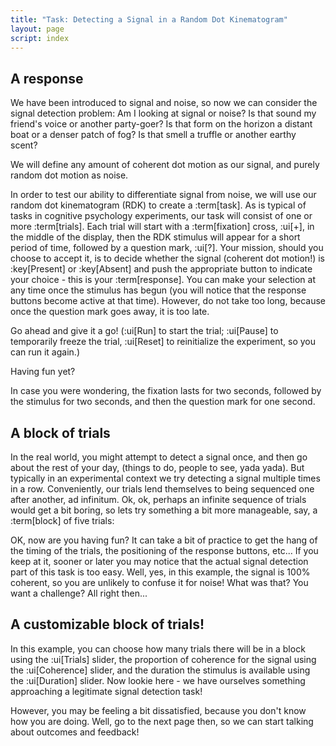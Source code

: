 ```yaml
---
title: "Task: Detecting a Signal in a Random Dot Kinematogram"
layout: page
script: index
---
```


## A response

We have been introduced to signal and noise, so now we can consider the signal detection problem: Am
I looking at signal or noise? Is that sound my friend's voice or another party-goer? Is that form on
the horizon a distant boat or a denser patch of fog? Is that smell a truffle or another earthy
scent?

We will define any amount of coherent dot motion as our signal, and purely random dot motion as
noise.

In order to test our ability to differentiate signal from noise, we will use our random dot
kinematogram (RDK) to create a :term[task]. As is typical of tasks in cognitive psychology
experiments, our task will consist of one or more :term[trials]. Each trial will start with a
:term[fixation] cross, :ui[+], in the middle of the display, then the RDK stimulus will appear for a
short period of time, followed by a question mark, :ui[?]. Your mission, should you choose to accept
it, is to decide whether the signal (coherent dot motion!) is :key[Present] or :key[Absent] and push
the appropriate button to indicate your choice - this is your :term[response]. You can make your
selection at any time once the stimulus has begun (you will notice that the response buttons become
active at that time). However, do not take too long, because once the question mark goes away, it is
too late.

Go ahead and give it a go! (:ui[Run] to start the trial; :ui[Pause] to temporarily freeze the trial,
:ui[Reset] to reinitialize the experiment, so you can run it again.)

<sdt-example-human>
  <sdt-control run pause reset coherence=".5"></sdt-control>
  <rdk-task count="100" coherence=".5" trials="1" probability=".5" duration="2000"
    wait="2000" iti="2000"></rdk-task>
  <sdt-response interactive feedback="none"></sdt-response>
</sdt-example-human>

Having fun yet?

In case you were wondering, the fixation lasts for two seconds, followed by the
stimulus for two seconds, and then the question mark for one second.

## A block of trials

In the real world, you might attempt to detect a signal once, and then go about the rest of
your day, (things to do, people to see, yada yada). But typically in an experimental context we try
detecting a signal multiple times in a row. Conveniently, our trials lend themselves to being
sequenced one after another, ad infinitum. Ok, ok, perhaps an infinite sequence of trials would get
a bit boring, so lets try something a bit more manageable, say, a :term[block] of five trials:

<sdt-example-human>
  <sdt-control run pause reset coherence=".5"></sdt-control>
  <rdk-task count="100" coherence=".5" trials="5" probability=".5" duration="2000"
    wait="2000" iti="2000"></rdk-task>
  <sdt-response interactive feedback="none"></sdt-response>
</sdt-example-human>

OK, now are you having fun? It can take a bit of practice to get the hang of the timing of the
trials, the positioning of the response buttons, etc... If you keep at it, sooner or later you may
notice that the actual signal detection part of this task is too easy. Well, yes, in this example,
the signal is 100% coherent, so you are unlikely to confuse it for noise! What was that? You want a
challenge? All right then...

## A customizable block of trials!

In this example, you can choose how many trials there will be in a block using the :ui[Trials]
slider, the proportion of coherence for the signal using the :ui[Coherence] slider, and the duration
the stimulus is available using the :ui[Duration] slider. Now lookie here - we have ourselves
something approaching a legitimate signal detection task!

<sdt-example-human>
  <sdt-control run pause reset coherence=".5" trials="5" duration="2000"></sdt-control>
  <rdk-task count="100" coherence=".5" trials="5" probability=".5" duration="2000"
    wait="2000" iti="2000"></rdk-task>
  <sdt-response  interactive feedback="none"></sdt-response>
</sdt-example-human>

However, you may be feeling a bit dissatisfied, because you don't know how you are doing. Well, go
to the next page then, so we can start talking about outcomes and feedback!
